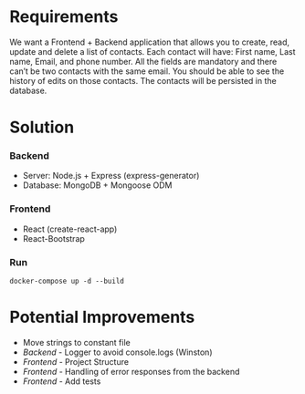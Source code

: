# Requirements

We want a Frontend + Backend application that allows you to create, read, update and delete a list of contacts. Each contact will have: First name, Last name, Email, and phone number. All the fields are mandatory and there can’t be two contacts with the same email. You should be able to see the history of edits on those contacts. The contacts will be persisted in the database.

# Solution
### Backend
- Server: Node.js + Express (express-generator)
- Database: MongoDB + Mongoose ODM

### Frontend
- React (create-react-app)
- React-Bootstrap

### Run
```
docker-compose up -d --build
```
# Potential Improvements
- Move strings to constant file
- _Backend_ - Logger to avoid console.logs (Winston)
- _Frontend_ -  Project Structure
- _Frontend_ -  Handling of error responses from the backend
- _Frontend_ -  Add tests
